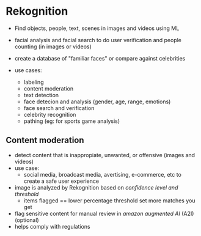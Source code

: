 # Rekognition

* Find objects, people, text, scenes in images and videos using ML
* facial analysis and facial search to do user verification and people counting (in images or videos)
* create a database of "familiar faces" or compare against celebrities

* use cases:
  * labeling
  * content moderation
  * text detection
  * face detecion and analysis (gender, age, range, emotions)
  * face search and verification
  * celebrity recognition
  * pathing (eg: for sports game analysis)

## Content moderation

* detect content that is inappropiate, unwanted, or offensive (images and videos)
* use case:
  * social media, broadcast media, avertising, e-commerce, etc to create a safe user experience
* image is analyzed by Rekognition based on *confidence level and threshold*
  * items flagged == lower percentage threshold set more matches you get
* flag sensitive content for manual review in *amazon augmented AI* (A2I) (optional)
* helps comply with regulations
